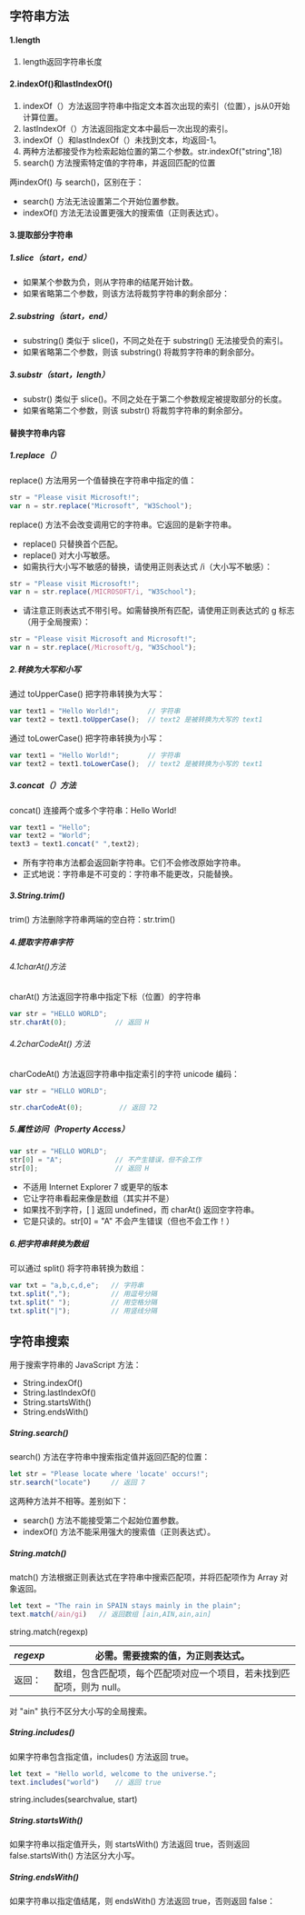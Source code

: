 <a name="yLBwd"></a>
## 字符串方法
<a name="ZIKem"></a>
#### 1.length

1. length返回字符串长度
<a name="kvD6f"></a>
#### 2.indexOf()和lastIndexOf()

1. indexOf（）方法返回字符串中指定文本首次出现的索引（位置），js从0开始计算位置。
2. lastIndexOf（）方法返回指定文本中最后一次出现的索引。
3. indexOf（）和lastIndexOf（）未找到文本，均返回-1。
4. 两种方法都接受作为检索起始位置的第二个参数。str.indexOf("string",18)
5. search() 方法搜索特定值的字符串，并返回匹配的位置

两indexOf() 与 search()，区别在于：

- search() 方法无法设置第二个开始位置参数。
- indexOf() 方法无法设置更强大的搜索值（正则表达式）。
<a name="XNAKA"></a>
#### 3.提取部分字符串
<a name="MZ4KP"></a>
##### 1.slice（start，end）

- 如果某个参数为负，则从字符串的结尾开始计数。
- 如果省略第二个参数，则该方法将裁剪字符串的剩余部分：
<a name="hsD7l"></a>
##### 2.substring（start，end）

- substring() 类似于 slice()，不同之处在于 substring() 无法接受负的索引。
- 如果省略第二个参数，则该 substring() 将裁剪字符串的剩余部分。
<a name="GrrVE"></a>
##### 3.substr（start，length）

- substr() 类似于 slice()。不同之处在于第二个参数规定被提取部分的长度。
- 如果省略第二个参数，则该 substr() 将裁剪字符串的剩余部分。
<a name="ITyef"></a>
#### 替换字符串内容
<a name="Ozdft"></a>
##### 1.replace（）
replace() 方法用另一个值替换在字符串中指定的值：
```javascript
str = "Please visit Microsoft!";
var n = str.replace("Microsoft", "W3School");
```
replace() 方法不会改变调用它的字符串。它返回的是新字符串。

- replace() 只替换首个匹配。
- replace() 对大小写敏感。
- 如需执行大小写不敏感的替换，请使用正则表达式 /i（大小写不敏感）：
```javascript
str = "Please visit Microsoft!";
var n = str.replace(/MICROSOFT/i, "W3School");
```

- 请注意正则表达式不带引号。如需替换所有匹配，请使用正则表达式的 g 标志（用于全局搜索）：
```javascript
str = "Please visit Microsoft and Microsoft!";
var n = str.replace(/Microsoft/g, "W3School");
```
<a name="HS1cv"></a>
##### 2.转换为大写和小写
通过 toUpperCase() 把字符串转换为大写：
```javascript
var text1 = "Hello World!";       // 字符串
var text2 = text1.toUpperCase();  // text2 是被转换为大写的 text1
```
通过 toLowerCase() 把字符串转换为小写：
```javascript
var text1 = "Hello World!";       // 字符串
var text2 = text1.toLowerCase();  // text2 是被转换为小写的 text1
```
<a name="uSEVB"></a>
##### 3.concat（）方法
concat() 连接两个或多个字符串：Hello World!
```javascript
var text1 = "Hello";
var text2 = "World";
text3 = text1.concat(" ",text2);
```

- 所有字符串方法都会返回新字符串。它们不会修改原始字符串。
- 正式地说：字符串是不可变的：字符串不能更改，只能替换。
<a name="hw1Kz"></a>
##### 3.String.trim()
trim() 方法删除字符串两端的空白符：str.trim()
<a name="PyqzM"></a>
##### 4.提取字符串字符
<a name="o079l"></a>
###### 4.1charAt()方法
charAt() 方法返回字符串中指定下标（位置）的字符串
```javascript
var str = "HELLO WORLD";
str.charAt(0);            // 返回 H
```
<a name="Qk8bK"></a>
###### 4.2charCodeAt() 方法
charCodeAt() 方法返回字符串中指定索引的字符 unicode 编码：
```javascript
var str = "HELLO WORLD";

str.charCodeAt(0);         // 返回 72
```
<a name="BJ8sg"></a>
##### 5.属性访问（Property Access）
```javascript
var str = "HELLO WORLD";
str[0] = "A";             // 不产生错误，但不会工作
str[0];                   // 返回 H
```

- 不适用 Internet Explorer 7 或更早的版本
- 它让字符串看起来像是数组（其实并不是）
- 如果找不到字符，[ ] 返回 undefined，而 charAt() 返回空字符串。
- 它是只读的。str[0] = "A" 不会产生错误（但也不会工作！）
<a name="svwtX"></a>
##### 6.把字符串转换为数组
可以通过 split() 将字符串转换为数组：
```javascript
var txt = "a,b,c,d,e";   // 字符串
txt.split(",");          // 用逗号分隔
txt.split(" ");          // 用空格分隔
txt.split("|");          // 用竖线分隔
```
<a name="uyYhd"></a>
## 字符串搜索
用于搜索字符串的 JavaScript 方法：

- String.indexOf()
- String.lastIndexOf()
- String.startsWith()
- String.endsWith()
<a name="iZgqm"></a>
##### String.search()
search() 方法在字符串中搜索指定值并返回匹配的位置：
```javascript
let str = "Please locate where 'locate' occurs!";
str.search("locate")     // 返回 7
```
这两种方法并不相等。差别如下：

- search() 方法不能接受第二个起始位置参数。
- indexOf() 方法不能采用强大的搜索值（正则表达式）。
<a name="Yb7KU"></a>
##### String.match()
match() 方法根据正则表达式在字符串中搜索匹配项，并将匹配项作为 Array 对象返回。
```javascript
let text = "The rain in SPAIN stays mainly in the plain";
text.match(/ain/gi)   // 返回数组 [ain,AIN,ain,ain]
```
string.match(regexp)

| _regexp_ | 必需。需要搜索的值，为正则表达式。 |
| --- | --- |
| 返回： | 数组，包含匹配项，每个匹配项对应一个项目，若未找到匹配项，则为 null。 |

对 "ain" 执行不区分大小写的全局搜索。
<a name="sw9Os"></a>
##### String.includes()
如果字符串包含指定值，includes() 方法返回 true。
```javascript
let text = "Hello world, welcome to the universe.";
text.includes("world")    // 返回 true
```
string.includes(searchvalue, start)
<a name="o2S5g"></a>
##### String.startsWith()
如果字符串以指定值开头，则 startsWith() 方法返回 true，否则返回 false.startsWith() 方法区分大小写。
<a name="QYAGR"></a>
##### String.endsWith()
如果字符串以指定值结尾，则 endsWith() 方法返回 true，否则返回 false：
